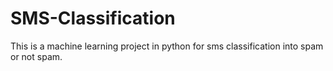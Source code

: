 # SMS-Classification
This is a machine learning project in python for sms classification into spam or not spam.
